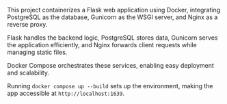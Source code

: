 This project containerizes a Flask web application using Docker, integrating PostgreSQL as the database, Gunicorn as the WSGI server, and Nginx as a reverse proxy.

 Flask handles the backend logic, PostgreSQL stores data, Gunicorn serves the application efficiently, and Nginx forwards client requests while managing static files.

 Docker Compose orchestrates these services, enabling easy deployment and scalability.

 Running `docker compose up --build` sets up the environment, making the app accessible at `http://localhost:1639`.

